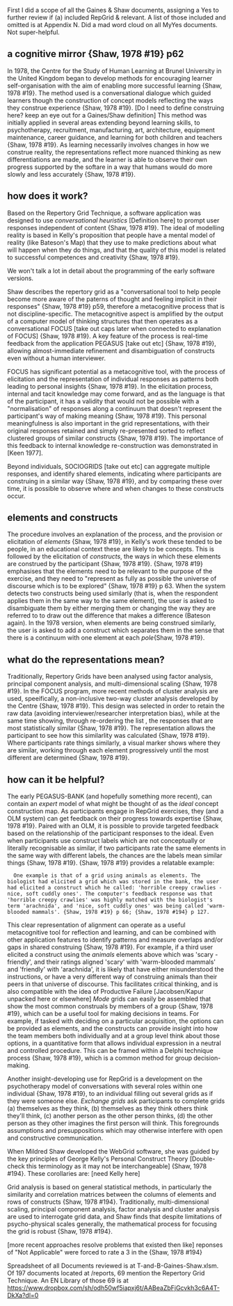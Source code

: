 First I did a scope of all the Gaines &  Shaw documents, assigning a Yes to further review if (a) included RepGrid & relevant. A list of those included and omitted is at Appendix N.
Did a mad word cloud on all MyYes documents. Not super-helpful.

## a cognitive mirror {Shaw, 1978 #19} p62

In 1978, the Centre for the Study of Human Learning at Brunel University in the United Kingdom began to develop methods for encouraging learner self-organisation with the aim of enabling more successful learning {Shaw, 1978 #19}. The method used is a conversational dialogue which guided learners though the construction of concept models reflecting the ways they construe experience {Shaw, 1978 #19}. [Do I need to define construing here? keep an eye out for a Gaines/Shaw definition] This method was initially applied in several areas extending beyond learning skills, to psychotherapy, recruitment, manufacturing, art, architecture, equipment maintenance, career guidance, and learning for both children and teachers {Shaw, 1978 #19}. As learning necessarily involves changes in how we construe reality, the representations reflect more nuanced thinking as new differentiations are made, and the learner is able to observe their own progress supported by the softare in a way that humans would do more slowly and less accurately {Shaw, 1978 #19}.

## how does it work?
Based on the Repertory Grid Technique, a software application was designed to use _conversational heuristics_ [Definition here] to prompt user responses independent of content {Shaw, 1978 #19}. The ideal of modelling reality is based in Kelly's proposition that people have a mental model of reality (like Bateson's Map) that they use to make predictions about what will happen when they do things, and that the quality of this model is related to successful competences and creativity {Shaw, 1978 #19}.

We won't talk a lot in detail about the programming of the early software versions.

Shaw describes the repertory grid as a "conversational tool to help people become more aware of the paterns of thought and feeling implicit in their responses" {Shaw, 1978 #19} p59, therefore a metacognitive process that is not discipline-specific.  The metacognitive aspect is amplified by the output of a computer model of thinking structures that then operates as a conversational FOCUS [take out caps later when connected to explanation of FOCUS] {Shaw, 1978 #19}. A key feature of the process is real-time feedback from the application PEGASUS [take out etc] {Shaw, 1978 #19}, allowing almost-immediate refinement and disambiguation of constructs even without a human interviewer.

FOCUS has significant potential as a metacognitive tool, with the process of elicitation and the representation of individual responses as patterns both leading to personal insights {Shaw, 1978 #19}. In the elicitation process, internal and tacit knowledge may come forward, and as the language is that of the participant, it has a validity that would not be possible with a "normalisation" of responses along a continuum that doesn't represent the participant's way of making meaning {Shaw, 1978 #19}. This personal meaningfulness is also important in the grid representations, with their original responses retained and simply re-presented sorted to reflect clustered groups of similar constructs {Shaw, 1978 #19}. The importance of this feedback to internal knowledge re-construction was demonstrated in [Keen 1977].

Beyond individuals, SOCIOGRIDS [take out etc] can aggregate multiple responses, and identify shared elements, indicating where participants are construing in a similar way {Shaw, 1978 #19}, and by comparing these over time, it is possible to observe where and when changes to these constructs occur.



## elements and constructs
The procedure involves an explanation of the process, and the provision or elicitation of _elements_ {Shaw, 1978 #19}, in Kelly's work these tended to be people, in an educational context these are likely to be concepts. This is followed by the elicitation of _constructs_, the ways in which these elements are construed by the participant {Shaw, 1978 #19}. {Shaw, 1978 #19} emphasises that the elements need to be relevant to the purpose of the exercise, and they need to "represent as fully as possible the universe of discourse which is to be explored" {Shaw, 1978 #19} p 63. When the system detects two constructs being used similarly (that is, when the respondent applies them in the same way to the same element), the user is asked to disambiguate them by either merging them or changing the way they are referred to to draw out the difference that makes a difference (Bateson again). In the 1978 version, when elements are being construed similarly, the user is asked to add a construct which separates them in the sense that there is a continuum with one element at each _pole_{Shaw, 1978 #19}.


## what do the representations mean?

Traditionally, Repertory Grids have been analysed using factor analysis,  principal component analysis, and multi-dimensional scaling {Shaw, 1978 #19}. In the FOCUS program, more recent methods of cluster analysis are used, speeifically, a non-inclusive two-way cluster analysis developed by the Centre {Shaw, 1978 #19}. This design was selected in order to retain the raw data (avoiding interviewer/researcher interpretation bias), while at the same time showing, through re-ordering the list , the responses that are most statistically similar {Shaw, 1978 #19}. The representation allows the participant to see how this similarlity was calculated {Shaw, 1978 #19}. Where participants rate things similarly, a visual marker shows where they are similar, working through each element progressively until the most different are determined {Shaw, 1978 #19}.

## how can it be helpful?

The early PEGASUS-BANK (and hopefully something more recent), can contain an _expert_ model of what might be thought of as the _ideal_ concept construction map. As participants engage in RepGrid exercises, they (and a OLM system) can get feedback on their progress towards expertise {Shaw, 1978 #19}. Paired with an OLM, it is possible to provide targeted feedback based on the relationship of the participant responses to the ideal. Even when participants use construct labels which are not conceptually or literally recognisable as similar, if two participants rate the same elements in the same way with different labels, the chances are the labels mean similar things {Shaw, 1978 #19}. {Shaw, 1978 #19} provides a relatable example:

      One example is that of a grid using animals as elements. The biologist had elicited a grid which was stored in the bank, the user had elicited a construct which he called: 'horrible creepy crawlies - nice, soft cuddly ones'. The computer's feedback response was that 'horrible creepy crawlies' was highly matched with the biologist's term 'arachnida', and 'nice, soft cuddly ones' was being called 'warm-blooded mammals'. {Shaw, 1978 #19} p 66; {Shaw, 1978 #194} p 127.

This clear representation of alignment can operate as a useful metacognitive tool for reflection and learning, and can be combined with other application features to identify patterns and measure overlaps and/or gaps in shared construing {Shaw, 1978 #19}. For example, if a third user elicited a construct using the _animals_ elements above which was 'scary - friendly', and their ratings aligned 'scary' with 'warm-blooded mammals' and 'friendly' with 'arachnida', it is likely that have either misunderstood the instructions, or have a very different way of construing animals than their peers in that universe of discourse. This facilitates critical thinking, and is also compatible with the idea of Productive Failure [Jacobsen/Kapur unpacked here or elsewhere]  _Mode_ grids can easily be assembled that show the most common construals by members of a group {Shaw, 1978 #19}, which can be a useful tool for making decisions in teams. For example, if tasked with deciding on a particular acquisition, the options can be provided as elements, and the constructs can provide insight into how the team members both individually and at a group level think about those options, in a quantitative form that allows individual expression in a neutral and controlled procedure. This can be framed within a Delphi technique process {Shaw, 1978 #19}, which is a common method for group decision-making.

Another insight-developing use for RepGrid is a development on the psychotherapy model of conversations with several roles within one individual {Shaw, 1978 #19}, to an individual filling out several grids as if they were someone else. _Exchange grids_ ask participants to complete grids (a) themselves as they think, (b) themselves as they think others think they'll think, (c) another person as the other person thinks, (d) the other person as they other imagines the first person will think. This foregrounds assumptions and presuppositions which may otherwise interfere with open and constructive communication.

When Mildred Shaw developed the WebGrid software, she was guided by the key principles of George Kelly's Personal Construct Theory [Double-check this terminology as it may not be interchangeable] {Shaw, 1978 #194}. These corollaries are:
[need Kelly here]

Grid analysis is based on general statistical methods, in particularly the similarity and correlation matrices between the columns of elements and rows of constructs {Shaw, 1978 #194}. Traditionally, multi-dimensional scaling, principal component analysis, factor analysis and cluster analysis are used to interrogate grid data, and Shaw finds that despite limitations of psycho-physical scales generally, the mathematical process for focusing the grid is robust {Shaw, 1978 #194}.



[more recent approaches resolve problems that existed then like] reponses of "Not Applicable" were forced to rate a 3 in the {Shaw, 1978 #194}

Spreadsheet of all Documents reviewed is at
T-and-B-Gaines-Shaw.xlsm. Of 197 documents located at /reports, 69 mention the Repertory Grid Technique. An EN Library of those 69 is at https://www.dropbox.com/sh/odh50wf5iapxj6t/AABeaZbFjGcvkh3c6A4T-DkXa?dl=0
